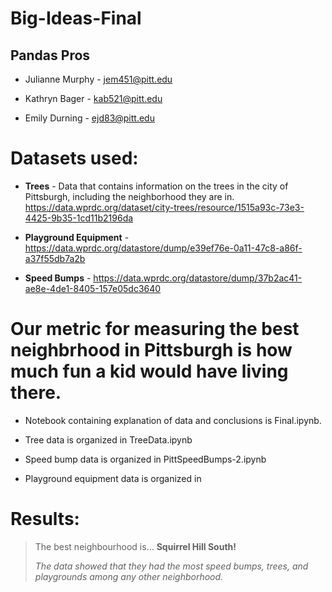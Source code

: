 # Big-Ideas-Final


## **Pandas Pros**

* Julianne Murphy - jem451@pitt.edu

* Kathryn Bager - kab521@pitt.edu

* Emily Durning - ejd83@pitt.edu

# **Datasets used:**

* **Trees** - Data that contains information on the trees in the city of Pittsburgh, including the neighborhood they are in. https://data.wprdc.org/dataset/city-trees/resource/1515a93c-73e3-4425-9b35-1cd11b2196da

* **Playground Equipment** - https://data.wprdc.org/datastore/dump/e39ef76e-0a11-47c8-a86f-a37f55db7a2b

* **Speed Bumps** - https://data.wprdc.org/datastore/dump/37b2ac41-ae8e-4de1-8405-157e05dc3640


# **Our metric for measuring the best neighbrhood in Pittsburgh is how much fun a kid would have living there.**

* Notebook containing explanation of data and conclusions is Final.ipynb. 

* Tree data is organized in TreeData.ipynb

* Speed bump data is organized in PittSpeedBumps-2.ipynb

* Playground equipment data is organized in 


# Results: 
> The best neighbourhood is... **Squirrel Hill South!**
> 
> *The data showed that they had the most speed bumps, trees, and playgrounds among any other neighborhood.*
